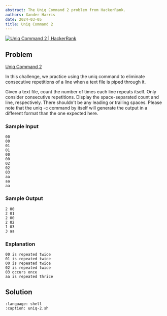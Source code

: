 ```yaml
---
abstract: The Uniq Command 2 problem from HackerRank.
authors: Xander Harris
date: 2024-03-05
title: Uniq Command 2
---
```


[![Uniq Command 2 | HackerRank](https://img.shields.io/badge/HackerRank-green?style=for-the-badge&logo=hackerrank&label=uniq%202)](https://www.hackerrank.com/challenges/text-processing-in-linux-the-uniq-command-2/)

## Problem

[Uniq Command 2](https://www.hackerrank.com/challenges/text-processing-in-linux-the-uniq-command-2/problem?isFullScreen=true)

In this challenge, we practice using the uniq command to eliminate consecutive repetitions of a line when a text file is piped through it.

Given a text file, count the number of times each line repeats itself. Only consider consecutive repetitions. Display the space-separated count and line, respectively. There shouldn't be any leading or trailing spaces. Please note that the uniq -c command by itself will generate the output in a different format than the one expected here.

### Sample Input

```{code-block} shell
00
00
01
01
00
00
02
02
03
aa
aa
aa
```

### Sample Output

```{code-block} shell
2 00
2 01
2 00
2 02
1 03
3 aa
```

### Explanation

```{code-block} shell
00 is repeated twice
01 is repeated twice
00 is repeated twice
02 is repeated twice
03 occurs once
aa is repeated thrice
```

## Solution

```{literalinclude} uniq-2.sh
:language: shell
:caption: uniq-2.sh
```

```{index} uniq; delete consecutive repetitions
```
